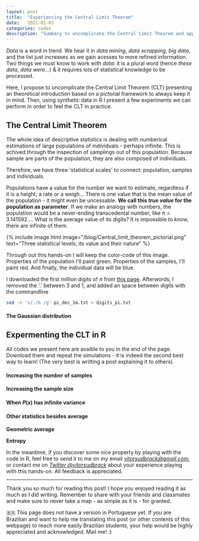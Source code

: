 ```yaml
---
layout: post
title:  "Experiencing the Central Limit Theorem"
date:   2021-01-03
categories: codes
description: "Summary to uncomplicate the Central Limit Theorem and applications on data."
---
```



*Data* is a word in trend. We hear it in *data mining*, *data scrapping*, *big data*, and the list just increases as we gain acesses to more refined information. Two things we must know to work with *data*: it is a plural word (hence *these data*, *data were*...) & it requires lots of statistical knowledge to be processed. 

Here, I propose to uncomplicate the Central Limit Theorem (CLT) presenting an theoretical introduction based on a pictorial framework to always keep it in mind. Then, using synthetic data in R I present a few experiments we can perform in order to feel the CLT in practice. 


## The Central Limit Theorem 

The whole idea of descriptive statistics is dealing with numberical estimations of large populations of individuals - perhaps infinite. This is achived through the inspection of samplings out of this population. Because sample are parts of the population, they are also composed of individuals. 

Therefore, we have three 'statistical scales' to connect: population, samples and individuals.

Populations have a value for the number we want to estimate, regardless if it is a height, a rate or a weigh... There is one value that is the mean value of the population - it might even be uncessable. **We call this *true value* for the population as parameter**. If we make an analogy with numbers, the population would be a never-ending transcedental number, like $\pi = 3.141592...$. What is the average value of its digits? It is impossible to know, there are infinite of them. 

{% include image.html image="/blog/Central_limit_theorem_pictorial.png" text="Three statistical levels, its value and their nature" %}

Through out this hands-on I will keep the color-code of this image. Properties of the population I'll paint green. Properties of the samples, I'll paint red. And finally, the individual data will be blue. 

I downloaded the first million digits of $\pi$ from [this page](https://www.pi2e.ch/blog/wp-content/uploads/2017/03/pi_dec_1m.txt). Afterwords, I removed the '.' between 3 and 1, and added an space between digits with the commandline
```sh
sed -e 's/./& /g' pi_dec_1m.txt > digits_pi.txt 
```

#### The Gaussian distribution


## Expermenting the CLT in R

All codes we present here are avaible to you in the end of the page. Download them and repeat the simulations - it is indeed the second best way to learn! (The very best is writting a post explaining it to others).


#### Increasing the number of samples


#### Increasing the sample size


#### When $P(x)$ has infinite variance


#### Other statistics besides average

**Geometric average**

**Entropy**



In the meantime, if you discover some nice property by playing with the code in R, feel free to send it to me on my email *[vitorsudbrack@gmail.com](mailto:vitorsudbrack@gmail.com)*, or contact me on *[Twitter @vitorsudbrack](https://twitter.com/vitorsudbrack)* about your experience playing with this hands-on. All feedback is appreciated. 


---

Thank you so much for reading this post! I hope you enjoyed reading it as much as I did writing. Remember to share with your friends and classmates and make sure to never take a map - as simple as it is - for granted.  

:brazil: This page does not have a version in Portuguese yet. If you are Brazilian and want to help me translating this post (or other contents of this webpage) to reach more easily Brazilian students, your help would be highly appreciated and acknowledged. Mail me! :)


